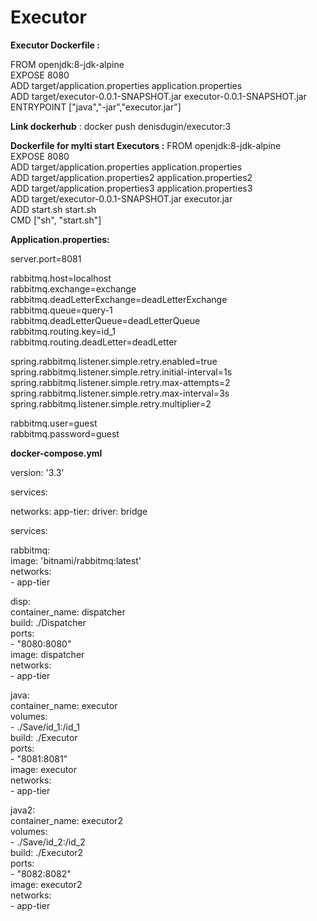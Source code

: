# Executor

**Executor Dockerfile :**

FROM openjdk:8-jdk-alpine  
EXPOSE 8080  
ADD target/application.properties application.properties  
ADD target/executor-0.0.1-SNAPSHOT.jar executor-0.0.1-SNAPSHOT.jar  
ENTRYPOINT ["java","-jar","executor.jar"]

**Link dockerhub** :  docker push denisdugin/executor:3


**Dockerfile for mylti start Executors :** 
FROM openjdk:8-jdk-alpine  
EXPOSE 8080  
ADD target/application.properties application.properties  
ADD target/application.properties2 application.properties2  
ADD target/application.properties3 application.properties3  
ADD target/executor-0.0.1-SNAPSHOT.jar executor.jar  
ADD start.sh start.sh  
CMD ["sh", "start.sh"]


**Application.properties:** 

server.port=8081

rabbitmq.host=localhost  
rabbitmq.exchange=exchange  
rabbitmq.deadLetterExchange=deadLetterExchange  
rabbitmq.queue=query-1  
rabbitmq.deadLetterQueue=deadLetterQueue  
rabbitmq.routing.key=id_1  
rabbitmq.routing.deadLetter=deadLetter  


spring.rabbitmq.listener.simple.retry.enabled=true  
spring.rabbitmq.listener.simple.retry.initial-interval=1s  
spring.rabbitmq.listener.simple.retry.max-attempts=2  
spring.rabbitmq.listener.simple.retry.max-interval=3s  
spring.rabbitmq.listener.simple.retry.multiplier=2  


rabbitmq.user=guest  
rabbitmq.password=guest  



**docker-compose.yml**

version: '3.3'

services:

networks:
  app-tier:
    driver: bridge

services:

  rabbitmq:  
    image: 'bitnami/rabbitmq:latest'  
    networks:  
      - app-tier  
	  
  disp:  
     container_name: dispatcher  
     build: ./Dispatcher  
     ports:  
      - "8080:8080"  
     image: dispatcher  
     networks:  
      - app-tier  


  java:  
     container_name: executor  
     volumes:  
      - ./Save/id_1:/id_1  
     build: ./Executor  
     ports:  
      - "8081:8081"  
     image: executor  
     networks:  
      - app-tier  

  java2:  
     container_name: executor2  
     volumes:  
      - ./Save/id_2:/id_2  
     build: ./Executor2  
     ports:  
      - "8082:8082"  
     image: executor2  
     networks:  
      - app-tier


